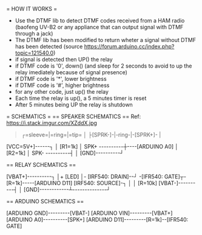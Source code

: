  = HOW IT WORKS =
 - Use the DTMF lib to detect DTMF codes received from a HAM radio (baofeng UV-B2 or any appliance that can output signal with DTMF through a jack)
 - The DTMF lib has been modified to return wheter a signal without DTMF has been detected (source https://forum.arduino.cc/index.php?topic=121540.0)
 - if signal is detected then UP() the relay
 - if DTMF code is '0', down() (and sleep for 2 seconds to avoid to up the relay imediately because of signal presence)
 - if DTMF code is '*', lower brightness
 - if DTMF code is '#', higher brightness
 - for any other code, just up() the relay
 - Each time the relay is up(), a 5 minutes timer is reset
 - After 5 minutes being UP the relay is shutdown
 
= SCHEMATICS =
== SPEAKER SCHEMATICS ==
Ref: https://i.stack.imgur.com/XZddX.jpg
> ┌=sleeve=|=ring=|=tip=
> │
> ├[SPRK-]-|-ring-|-[SPRK+]-
> |



[VCC=5V+]------┐
               │
             [R1=1k]
               │
SPK+ ----------┼----[ARDUINO A0]
               │
             [R2=1k]
               │
SPK- ----------┤
               │
[GND]----------┘
             
            
== RELAY SCHEMATICS ==

[VBAT+]----------┐
                 │+
               [LED]
                 │-
[IRF540: DRAIN]--┘
                 -[IFR540: GATE]┬-[R=1k]-----[ARDUINO D11]
[IRF540: SOURCE]-┐              │
                 │             [R=10k]
[VBAT-]----------┤              │
[GND]------------┴--------------┘

 
== ARDUINO SCHEMATICS ==

[ARDUINO GND]---------[VBAT-]
[ARDUINO VIN]---------[VBAT+]
[ARDUINO A0]----------[SPK+]
[ARDUINO D11]---------[R=1k]--[IFR540: GATE]
